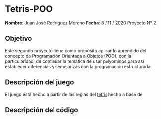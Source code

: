 # Tetris-POO
**Nombre**: Juan José Rodríguez Moreno **Fecha**: 8 / 11 / 2020 
Proyecto N° 2 
## Objetivo
Este segundo proyecto tiene como propósito aplicar lo aprendido del concepto de Programación Orientada a Objetos (POO), con la particularidad, de continuar la temática de usar polyominos para así establecer diferencias y semejanzas con la programación estructurada.
## Descripción del juego
El juego está hecho a partir de las reglas del [tetris](https://es.wikipedia.org/wiki/Tetris) hecho a base de
## Descripción del código
